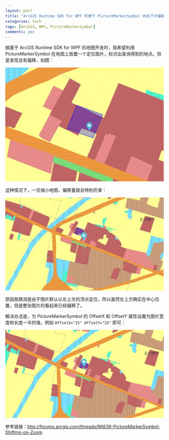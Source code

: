 ```yaml
---
layout: post
title: "ArcGIS Runtime SDK for WPF 环境下 PictureMarkerSymbol 向右下方偏移"
categories: tech
tags: [ArcGIS, WPF, PictureMarkerSymbol]
comments: yes
---
```


做基于 ArcGIS Runtime SDK for WPF 的地图开发时，我希望利用 PictureMarkerSymbol 在地图上放置一个定位图片，标识出查询得到的地点。但是发现总有偏移，如图：

![](/static/img/2013/11/PictureMarkerSymbol-1.jpg)

这种情况下，一旦缩小地图，偏移量就会特别厉害：

![](/static/img/2013/11/PictureMarkerSymbol-2.jpg)

原因我猜测是由于图片默认以左上方的顶点定位，所以虽然左上方确实在中心位置，但是整张图片的看起来已经偏移了。

解决办法是，为 PictureMarkerSymbol 的 OffsetX 和 OffsetY 属性设置为图片宽度和长度一半的值，例如 `OffsetX="15" OffsetY="25"` 即可：

![](/static/img/2013/11/PictureMarkerSymbol-3.jpg)

参考链接：<http://forums.arcgis.com/threads/96639-PictureMarkerSymbol-Shifting-on-Zoom>